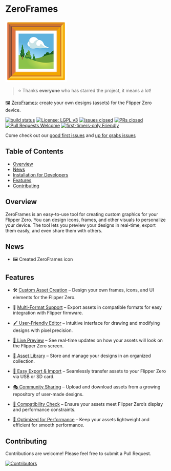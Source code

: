 # ZeroFrames

![ZeroFramesIcon](docs/logos/192x192.png)

> ⭐️ Thanks **everyone** who has starred the project, it means a lot!

🖼️ [ZeroFrames](https://opencollective.com/zeroframes): create your own designs (assets) for the Flipper Zero device.

[![build status](https://github.com/py-pdf/fpdf2/workflows/build/badge.svg)](https://github.com/ZeroFrames/ZeroFrames/actions?query=branch%3Amaster)
[![License: LGPL v3](https://img.shields.io/badge/License-LGPL%20v3-blue.svg)](https://www.gnu.org/licenses/lgpl-3.0)
[![issues closed](https://img.shields.io/github/issues-closed/DeepBlackHole/ZeroFrames)](https://github.com/ZeroFrames/ZeroFrames/issues)
[![PRs closed](https://img.shields.io/github/issues-pr-closed/DeepBlackHole/ZeroFrames)](https://github.com/ZeroFrames/ZeroFrames/pulls)
[![Pull Requests Welcome](https://img.shields.io/badge/PRs-welcome-brightgreen.svg?style=flat)](http://makeapullrequest.com)
[![first-timers-only Friendly](https://img.shields.io/badge/first--timers--only-friendly-blue.svg)](http://www.firsttimersonly.com/)

Come check out our [good first issues](https://github.com/DeepBlackHole/ZeroFrames/issues?q=is%3Aissue+is%3Aopen+label%3A%22good+first+issue%22) and [up for grabs issues](https://github.com/DeepBlackHole/ZeroFrames/issues?q=is%3Aissue+is%3Aopen+label%3A%22good+first+issue%22)

## Table of Contents

- [Overview](#overview)
- [News](#news)
- [Installation for Developers](#installation-for-developers)
- [Features](#features)
- [Contributing](#contributing)

## Overview

ZeroFrames is an easy-to-use tool for creating custom graphics for your Flipper Zero. You can design icons, frames, and other visuals to personalize your device. The tool lets you preview your designs in real-time, export them easily, and even share them with others.

## News

- 🖼️ Created ZeroFrames icon

## Features

- 🛠️ [Custom Asset Creation](https://github.com/ZeroFrames/ZeroFrames/issues/2) – Design your own frames, icons, and UI elements for the Flipper Zero.

- 📂 [Multi-Format Support](https://github.com/ZeroFrames/ZeroFrames/issues/5) – Export assets in compatible formats for easy integration with Flipper firmware.

- [🖌️ User-Friendly Editor](https://github.com/ZeroFrames/ZeroFrames/issues/3) – Intuitive interface for drawing and modifying designs with pixel precision.

- [📡 Live Preview](https://github.com/ZeroFrames/ZeroFrames/issues/6) – See real-time updates on how your assets will look on the Flipper Zero screen.

- [📁 Asset Library](https://github.com/ZeroFrames/ZeroFrames/issues/7) – Store and manage your designs in an organized collection.

- [💾 Easy Export & Import](https://github.com/ZeroFrames/ZeroFrames/issues/10) – Seamlessly transfer assets to your Flipper Zero via USB or SD card.

- [🎭 Community Sharing](https://github.com/ZeroFrames/ZeroFrames/issues/9) – Upload and download assets from a growing repository of user-made designs.

- [🔄 Compatibility Check](https://github.com/ZeroFrames/ZeroFrames/issues/4) – Ensure your assets meet Flipper Zero’s display and performance constraints.

- [🚀 Optimized for Performance](https://github.com/ZeroFrames/ZeroFrames/issues/8) – Keep your assets lightweight and efficient for smooth performance.

## Contributing

Contributions are welcome! Please feel free to submit a Pull Request.

<a href="https://github.com/DeepBlackHole/ZeroFrames/graphs/contributors">
  <img
    src="https://opencollective.com/ZeroFrames/contributors.svg?width=890&button=false"
    alt="Contributors"
  />
</a>
